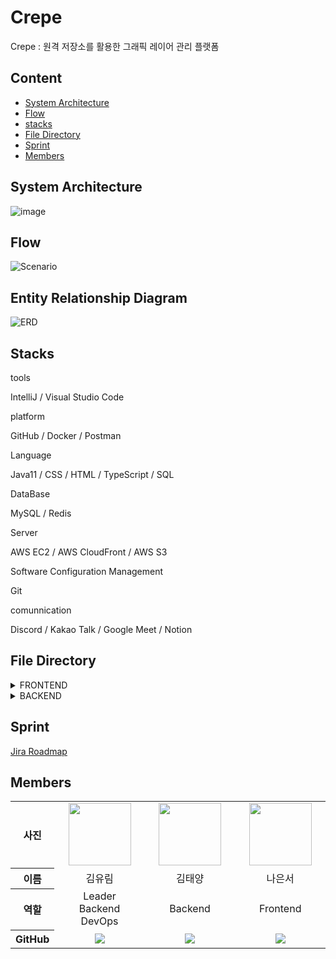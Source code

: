 # Crepe
Crepe : 원격 저장소를 활용한 그래픽 레이어 관리 플랫폼


## Content

- [System Architecture](#system-architecture)
- [Flow](#flow)
- [stacks](#stacks)
- [File Directory](#file-directory)
- [Sprint](#sprint)
- [Members](#members)

## System Architecture
![image](https://user-images.githubusercontent.com/86936466/228773897-a1444678-e58d-4df9-9e94-ef930778a048.png)


## Flow
![Scenario](https://github.com/Tuk-AOK/backend-v2/assets/104223829/9c405b7c-6fdb-4068-abc4-53e792df6685)


## Entity Relationship Diagram
![ERD](https://github.com/Tuk-AOK/backend-v2/assets/104223829/f5e2d7bd-6a24-4e99-9ae6-2c90ad8a7df2)


## Stacks
tools

IntelliJ / Visual Studio Code

platform

GitHub / Docker / Postman

Language

Java11 / CSS / HTML / TypeScript / SQL

DataBase

MySQL / Redis

Server

AWS EC2 / AWS CloudFront / AWS S3

Software Configuration Management

Git

comunnication

Discord / Kakao Talk / Google Meet / Notion

## File Directory

<details>
<summary>FRONTEND</summary>

</details>
<details>
<summary>BACKEND</summary>

</details>


## Sprint
[Jira Roadmap](https://sdylockon.atlassian.net/jira/software/projects/CREP/boards/2/roadmap)


## Members
<table width="950">
    <thead>
    </thead>
    <tbody>
    <tr>
        <th>사진</th>
         <td width="100" align="center">
            <a href="https://github.com/Ellie010707">
                <img src="https://github.com/Tuk-AOK/Crepe/assets/41159837/38b43acf-ab06-47d1-92c6-a05d99b42c05" width="100" height="100">
            </a>
        </td>
        <td width="100" align="center">
            <a href="https://github.com/taeyang0206">
                <img src="https://github.com/Tuk-AOK/Crepe/assets/41159837/2c4b893e-a921-47e8-882f-f402ae0cca6f" width="100" height="100">
            </a>
        </td>
        <td width="100" align="center">
            <a href="https://github.com/sdylockon">
                <img src="https://github.com/Tuk-AOK/Crepe/assets/41159837/f3be0d2d-5802-41e1-8dcb-503185e001cc" width="100" height="100">
            </a>
        </td>
    </tr>
    <tr>
        <th>이름</th>
        <td width="100" align="center">김유림</td>
        <td width="100" align="center">김태양</td>
        <td width="100" align="center">나은서</td>
    </tr>
    <tr>
        <th>역할</th>
        <td width="150" align="center">
            Leader<br>
            Backend<br>
            DevOps<br>
        </td>
        <td width="150" align="center">
            Backend<br>
        </td>
        <td width="150" align="center">
            Frontend<br>
        </td>
    </tr>
    <tr>
        <th>GitHub</th>
        <td width="100" align="center">
            <a href="https://github.com/Ellie010707">
                <img src="http://img.shields.io/badge/Ellie010707-green?style=social&logo=github"/>
            </a>
        </td>
        <td width="100" align="center">
            <a href="https://github.com/taeyang0206">
                <img src="http://img.shields.io/badge/taeyang0206-green?style=social&logo=github"/>
            </a>
        </td>
        <td width="100" align="center">
            <a href="https://github.com/sdylockon">
                <img src="http://img.shields.io/badge/sdylockon-green?style=social&logo=github"/>
            </a>
        </td>
    </tr>
    </tbody>
</table>
